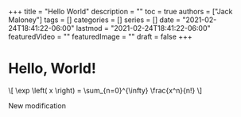 +++
title = "Hello World"
description = ""
toc = true
authors = ["Jack Maloney"]
tags = []
categories = []
series = []
date =  "2021-02-24T18:41:22-06:00"
lastmod = "2021-02-24T18:41:22-06:00"
featuredVideo = ""
featuredImage = ""
draft = false
+++

# Hello, World!

\\[ 
    \exp \left( x \right) = \sum_{n=0}^{\infty} \frac{x^n}{n!} 
\\]

New modification